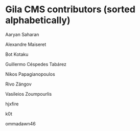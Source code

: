 # Gila CMS contributors (sorted alphabetically)


Aaryan Saharan

Alexandre Maiseret

Bot Kotaku

Guillermo Céspedes Tabárez

Nikos Papagianopoulos

Rivo Zängov

Vasileios Zoumpourlis

hjxfire

k0t

ommadawn46
